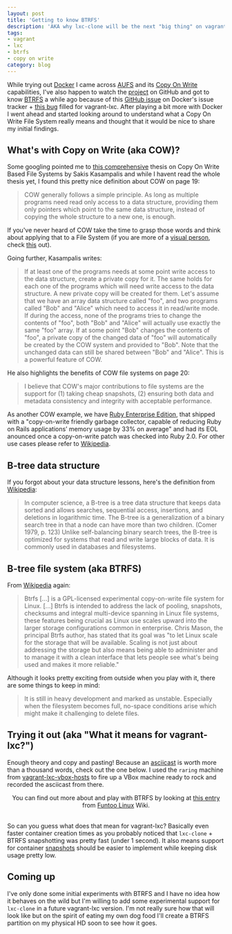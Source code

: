 ```yaml
---
layout: post
title: 'Getting to know BTRFS'
description: 'AKA why lxc-clone will be the next "big thing" on vagrant-lxc'
tags:
- vagrant
- lxc
- btrfs
- copy on write
category: blog
---
```


While trying out [Docker](http://docker.io) I came across [AUFS](http://aufs.sourceforge.net/aufs.html)
and its [Copy On Write](http://en.wikipedia.org/wiki/Copy-on-write) capabilities,
I've also happen to watch the [project](https://github.com/dotcloud/docker) on
GitHub and got to know [BTRFS](http://en.wikipedia.org/wiki/Btrfs) a while ago
because of this [GitHub issue](https://github.com/dotcloud/docker/issues/443) on
Docker's issue tracker + [this bug](https://github.com/fgrehm/vagrant-lxc/issues/81)
filled for vagrant-lxc. After playing a bit more with Docker I went ahead and
started looking around to understand what a Copy On Write File System really
means and thought that it would be nice to share my initial findings.

## What's with Copy on Write (aka COW)?

Some googling pointed me to [this comprehensive](http://faif.objectis.net/download-copy-on-write-based-file-systems)
thesis on Copy On Write Based File Systems by Sakis Kasampalis and while I havent
read the whole thesis yet, I found this pretty nice definition about COW on
page 19:

> COW generally follows a simple principle. As long as multiple programs need
> read only access to a data structure, providing them only pointers which
> point to the same data structure, instead of copying the whole structure to
> a new one, is enough.

If you've never heard of COW take the time to grasp those words and think about
applying that to a File System (if you are more of a [visual person](http://en.wikipedia.org/wiki/Visual_learning),
check [this](http://www.funtoo.org/BTRFS_Fun#A_story_of_boxes....)
out).

Going further, Kasampalis writes:

> If at least one of the programs needs at some point
> write access to the data structure, create a private copy for it. The same holds
> for each one of the programs which will need write access to the data structure.
> A new private copy will be created for them. Let's assume that we have an
> array data structure called "foo", and two programs called "Bob"
> and "Alice" which need to access it in read/write mode. If during the access,
> none of the programs tries to change the contents of "foo", both "Bob" and
> "Alice" will actually use exactly the same "foo" array. If at some point "Bob"
> changes the contents of "foo", a private copy of the changed data of "foo" will
> automatically be created by the COW system and provided to "Bob". Note
> that the unchanged data can still be shared between "Bob" and "Alice". This
> is a powerful feature of COW.

He also highlights the benefits of COW file systems on page 20:

> I believe that COW's major contributions to file systems are the support for (1)
> taking cheap snapshots, (2) ensuring both data and metadata consistency and
> integrity with acceptable performance.

As another COW example, we have [Ruby Enterprise Edition](http://www.rubyenterpriseedition.com/faq.html#what_is_this),
that shipped with a "copy-on-write friendly garbage collector, capable of reducing
Ruby on Rails applications’ memory usage by 33% on average" and had its EOL
anounced once a copy-on-write patch was checked into Ruby 2.0. For other use
cases please refer to [Wikipedia](http://en.wikipedia.org/wiki/Copy-on-write#Other_applications_of_copy-on-write).

## B-tree data structure

If you forgot about your data structure lessons, here's the definition from [Wikipedia](http://en.wikipedia.org/wiki/B-tree):

> In computer science, a B-tree is a tree data structure that keeps data sorted and
> allows searches, sequential access, insertions, and deletions in logarithmic time.
> The B-tree is a generalization of a binary search tree in that a node can have more
> than two children. (Comer 1979, p. 123) Unlike self-balancing binary search trees,
> the B-tree is optimized for systems that read and write large blocks of data.
> It is commonly used in databases and filesystems.

## B-tree file system (aka BTRFS)

From [Wikipedia](http://en.wikipedia.org/wiki/Btrfs) again:

> Btrfs \[...\] is a GPL-licensed experimental copy-on-write file system for Linux.
> \[...\] Btrfs is intended to address the lack of pooling, snapshots, checksums
> and integral multi-device spanning in Linux file systems, these features being
> crucial as Linux use scales upward into the larger storage configurations common
> in enterprise. Chris Mason, the principal Btrfs author, has stated that its goal
> was "to let Linux scale for the storage that will be available. Scaling is not
> just about addressing the storage but also means being able to administer and
> to manage it with a clean interface that lets people see what's being used and
> makes it more reliable."

Although it looks pretty exciting from outside when you play with it, there are
some things to keep in mind:

> It is still in heavy development and marked as unstable. Especially when the
> filesystem becomes full, no-space conditions arise which might make it
> challenging to delete files.

## Trying it out (aka "What it means for vagrant-lxc?")

Enough theory and copy and pasting! Because an [asciicast](http://asciinema.org/) is
worth more than a thousand words, check out the one below. I used the `raring`
machine from [vagrant-lxc-vbox-hosts](https://github.com/fgrehm/vagrant-lxc-vbox-hosts)
to fire up a VBox machine ready to rock and recorded the asciicast from there.

<div class="asciicast-container">
  <script type="text/javascript" src="http://asciinema.org/a/5900.js" id="asciicast-5900" async="true"></script>
</div>

<center>
You can find out more about and play with BTRFS by looking at
<a href="http://www.funtoo.org/BTRFS_Fun">this entry</a> from
<a href="http://www.funtoo.org/wiki/Welcome">Funtoo Linux</a> Wiki.
</center>

<br>

So can you guess what does that mean for vagrant-lxc? Basically even faster container
creation times as you probably noticed that `lxc-clone` + BTRFS snapshotting was pretty
fast (under 1 second). It also means support for container [snapshots](https://github.com/fgrehm/vagrant-lxc/issues/32)
should be easier to implement while keeping disk usage pretty low.


## Coming up

I've only done some initial experiments with BTRFS and I have no idea how it behaves
on the wild but I'm willing to add some experimental support for `lxc-clone` in a
future vagrant-lxc version. I'm not really sure how that will look like but on
the spirit of eating my own dog food I'll create a BTRFS partition on my physical
HD soon to see how it goes.
